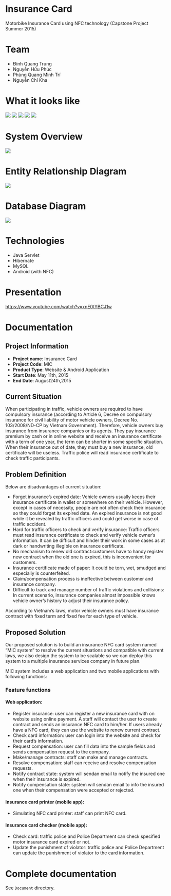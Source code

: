 # Insurance Card
Motorbike Insurance Card using NFC technology (Capstone Project Summer 2015)

# Team
- Đinh Quang Trung
- Nguyễn Hữu Phúc
- Phùng Quang Minh Trí
- Nguyễn Chí Kha

# What it looks like

<img src="Document/Images/Card.jpg"/>

<img src="Document/Images/mobile-1.png"/>

<img src="Document/Images/mobile-2.png"/>

<img src="Document/Images/web-1.png"/>

<img src="Document/Images/web-2.png"/>

# System Overview

<img src="Document/Images/SystemOverview.jpg"/>

# Entity Relationship Diagram

<img src="Document/Images/ERD.jpg"/>

# Database Diagram

<img src="Document/Images/Database.jpg"/>

# Technologies
- Java Servlet
- Hibernate
- MySQL
- Android (with NFC)

# Presentation

https://www.youtube.com/watch?v=xnE0tYBCJ1w

# Documentation

## Project Information

- **Project name**: Insurance Card
- **Project Code**: MIC
- **Product Type**: Website & Android Application
- **Start Date**: May 11th, 2015
- **End Date**: August24th,2015

## Current Situation

When participating in traffic, vehicle owners are required to have compulsory insurance (according to Article 6, Decree on compulsory insurance for civil liability of motor vehicle owners, Decree No. 103/2008/ND-CP by Vietnam Government). Therefore, vehicle owners buy insurance from insurance companies or its agents. They pay insurance premium by cash or in online website and receive an insurance certificate with a term of one year, the term can be shorter in some specific situation. When their insurance out of date, they must buy a new insurance, old certificate will be useless. Traffic police will read insurance certificate to check traffic participants.

## Problem Definition

Below are disadvantages of current situation:

- Forget insurance’s expired date: Vehicle owners usually keeps their insurance certificate in wallet or somewhere on their vehicle. However, except in cases of necessity, people are not often check their insurance so they could forget its expired date. An expired insurance is not good while it be revealed by traffic officers and could get worse in case of traffic accident.
- Hard for traffic officers to check and verify insurance: Traffic officers must read insurance certificate to check and verify vehicle owner’s information. It can be difficult and hinder their work in some cases as at dark or handwriting illegible on insurance certificate.
- No mechanism to renew old contract:customers have to handy register new contract when the old one is expired, this is inconvenient for customers.
- Insurance certificate made of paper: It could be torn, wet, smudged and especially is counterfeited.
- Claim/compensation process is ineffective between customer and insurance company.
- Difficult to track and manage number of traffic violations and collisions: In current scenario, insurance companies almost impossible knows vehicle owner’s history to adjust their insurance policy.

According to Vietnam’s laws, motor vehicle owners must have insurance contract with fixed term and fixed fee for each type of vehicle.

## Proposed Solution

Our proposed solution is to build an insurance NFC card system named “MIC system” to resolve the current situations and compatible with current laws, we also design the system to be scalable so we can deploy this system to a multiple insurance services company in future plan.

MIC system includes a web application and two mobile applications with following functions:

### Feature functions

#### Web application: 

- Register insurance: user can register a new insurance card with on website using online payment. A staff will contact the user to create contract and sends an insurance NFC card to him/her. If users already have a NFC card, they can use the website to renew current contract.
- Check card information: user can login into the website and check for their card’s information.
- Request compensation: user can fill data into the sample fields and sends compensation request to the company.
- Make/manage contracts: staff can make and manage contracts.
- Resolve compensation: staff can receive and resolve compensation requests.
- Notify contract state: system will sendan email to notify the insured one when their insurance is expired.
- Notify compensation state: system will sendan email to info the insured one when their compensation were accepted or rejected.

#### Insurance card printer (mobile app):

- Simulating NFC card printer: staff can print NFC card.

#### Insurance card checker (mobile app):

- Check card: traffic police and Police Department can check specified motor insurance card expired or not.
- Update the punishment of violator: traffic police and Police Department can update the punishment of violator to the card information.

# Complete documentation

See `Document` directory.
